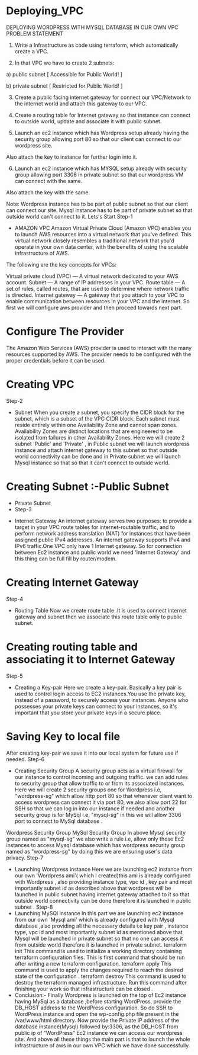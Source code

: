 # Deploying_VPC 
DEPLOYING WORDPRESS WITH MYSQL DATABASE IN OUR OWN VPC
PROBLEM STATEMENT
1) Write a Infrastructure as code using terraform, which automatically create a VPC.

2) In that VPC we have to create 2 subnets:

  a) public subnet [ Accessible for Public World! ] 

  b) private subnet [ Restricted for Public World! ]

3) Create a public facing internet gateway for connect our VPC/Network to the internet world and attach this gateway to our VPC.

4) Create a routing table for Internet gateway so that instance can connect to outside world, update and associate it with public subnet.

5) Launch an ec2 instance which has Wordpress setup already having the security group allowing port 80 so that our client can connect to our wordpress site.

Also attach the key to instance for further login into it.

6) Launch an ec2 instance which has MYSQL setup already with security group allowing port 3306 in private subnet so that our wordpress VM can connect with the same.

Also attach the key with the same.

Note: Wordpress instance has to be part of public subnet so that our client can connect our site. Mysql instance has to be part of private subnet so that outside world can't connect to it.
Lets's Start
Step-1
* AMAZON VPC
Amazon Virtual Private Cloud (Amazon VPC) enables you to launch AWS resources into a virtual network that you've defined. This virtual network closely resembles a traditional network that you'd operate in your own data center, with the benefits of using the scalable infrastructure of AWS.

The following are the key concepts for VPCs:

Virtual private cloud (VPC) — A virtual network dedicated to your AWS account.
Subnet — A range of IP addresses in your VPC.
Route table — A set of rules, called routes, that are used to determine where network traffic is directed.
Internet gateway — A gateway that you attach to your VPC to enable communication between resources in your VPC and the internet.
So first we will configure aws provider and then proceed towards next part.

# Configure The Provider
The Amazon Web Services (AWS) provider is used to interact with the many resources supported by AWS. The provider needs to be configured with the proper credentials before it can be used.
# Creating VPC
Step-2
* Subnet
When you create a subnet, you specify the CIDR block for the subnet, which is a subset of the VPC CIDR block. Each subnet must reside entirely within one Availability Zone and cannot span zones. Availability Zones are distinct locations that are engineered to be isolated from failures in other Availability Zones. Here we will create 2 subnet 'Public' and 'Private' , in Public subnet we will launch wordpress instance and attach internet gateway to this subnet so that outside world connectivity can be done and in Private subnet we will launch Mysql instance so that so that it can't connect to outside world.
# Creating Subnet :-Public Subnet
- Private Subnet
- Step-3
* Internet Gateway
An internet gateway serves two purposes: to provide a target in your VPC route tables for internet-routable traffic, and to perform network address translation (NAT) for instances that have been assigned public IPv4 addresses. An internet gateway supports IPv4 and IPv6 traffic.One VPC only have 1 Internet gateway. So for connection between Ec2 instance and public world we need 'Internet Gateway' and this thing can be full fill by router/modem.

# Creating Internet Gateway
Step-4
* Routing Table
Now we create route table .It is used to connect internet gateway and subnet then we associate this route table only to public subnet.

# Creating routing table and associating it to Internet Gateway
Step-5
* Creating a Key-pair
Here we create a key-pair. Basically a key pair is used to control login access to EC2 instances.You use the private key, instead of a password, to securely access your instances. Anyone who possesses your private keys can connect to your instances, so it's important that you store your private keys in a secure place.
# Saving Key to local file

After creating key-pair we save it into our local system for future use if needed.
Step-6
* Creating Security Group
A security group acts as a virtual firewall for our instance to control incoming and outgoing traffic. we can add rules to security group that allow traffic to or from its associated instances. Here we will create 2 security groups one for Wordpress i.e, "wordpress-sg" which allow http port 80 so that whenever client want to access wordpress can connect it via port 80, we also allow port 22 for SSH so that we can log in into our instance if needed and another security group is for MySql i.e, "mysql-sg" in this we will allow 3306 port to connect to MySql database .

Wordpress Security Group
MySql Security Group
In above Mysql security group named as "mysql-sg" we also write a rule i.e, allow only those Ec2 instances to access Mysql database which has wordpress security group named as "wordpress-sg" by doing this we are ensuring user's data privacy.
Step-7
* Launching Wordpress instance
Here we are launching ec2 instance from our own 'Wordpress ami'( which I created)this ami is already configured with Wordpress , also providing instance type, vpc id , key pair and most importantly subnet id as described above that wordpress will be launched in public subnet having internet gateway attached to it so that outside world connectivity can be done therefore it is launched in public subnet .
Step-8
* Launching MySQl instance
In this part we are launching ec2 instance from our own 'Mysql ami' which is already configured with Mysql database ,also providing all the necessary details i.e key pair , instance type, vpc id and most importantly subnet id as mentioned above that Mysql will be launched in private subnet so that no one can access it from outside world therefore it is launched in private subnet.
terraform init
This command is used to initialize a working directory containing terraform configuration files. This is first command that should be run after writing a new terraform configuration.
terraform apply
This command is used to apply the changes required to reach the desired state of the configuration .
terraform destroy
This command is used to destroy the terraform managed infrastructure. Run this command after finishing your work so that infrastructure can be closed .
* Conclusion:-
Finally Wordpress is launched on the top of Ec2 instance having MySql as a database ,before starting WordPress, provide the DB_HOST address to the WordPress configuration. So do SSH to WordPress instance and open the wp-config.php file present in the /var/www/html directory. Now provide the Private IP address of the database instance(Mysql) followed by:3306, as the DB_HOST from public ip of "WordPress" Ec2 instance we can access our wordpress site. And above all these things the main part is that to launch the whole infrastructure of aws in our own VPC which we have done successfully.
